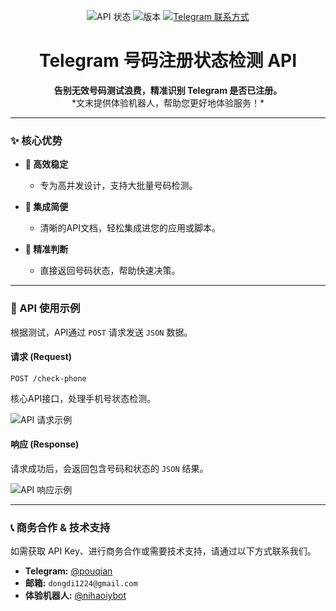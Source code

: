 <p align="center">
  <img src="https://img.shields.io/badge/API状态-稳定运行-green" alt="API 状态">
  <img src="https://img.shields.io/badge/版本-v1.0-blue" alt="版本">
  <a href="https://t.me/xm88918"><img src="https://img.shields.io/badge/Telegram-@xm88918-blue.svg?logo=telegram" alt="Telegram 联系方式"></a>
</p>

<h1 align="center">Telegram 号码注册状态检测 API</h1>

<p align="center">
  <strong>告别无效号码测试浪费，精准识别 Telegram 是否已注册。</strong><br>
  *文末提供体验机器人，帮助您更好地体验服务！*
</p>

---

### ✨ 核心优势

* **🚀 高效稳定**
    * 专为高并发设计，支持大批量号码检测。

* **🧩 集成简便**
    * 清晰的API文档，轻松集成进您的应用或脚本。

* **🎯 精准判断**
    * 直接返回号码状态，帮助快速决策。

---

### 🚀 API 使用示例

根据测试，API通过 `POST` 请求发送 `JSON` 数据。

#### **请求 (Request)**
`POST /check-phone`

核心API接口，处理手机号状态检测。

![API 请求示例](https://i.postimg.cc/YqX5K8t9/3564e6bd1edf6bb8d7ac719e92567c7.png)

#### **响应 (Response)**
请求成功后，会返回包含号码和状态的 `JSON` 结果。

![API 响应示例](https://i.postimg.cc/FKS8S43d/64a2d68a39bdabbe4f18ef6172995fb.png)

---

### 📞 商务合作 & 技术支持

如需获取 API Key、进行商务合作或需要技术支持，请通过以下方式联系我们。

* **Telegram:** [@pouqian](https://t.me/xm88918)
* **邮箱:** `dongdi1224@gmail.com`
* **体验机器人:** [@nihaoiybot](https://t.me/nihaoiybot)
